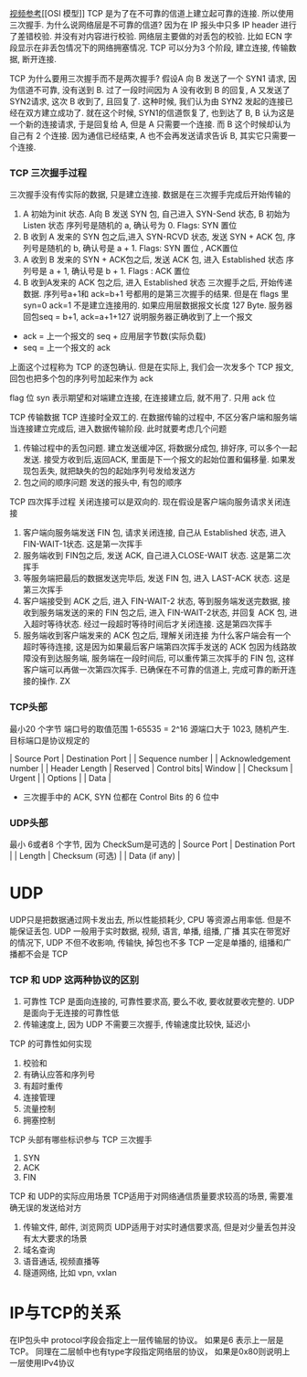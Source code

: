 [视频参考](https://www.youtube.com/watch?v=Iuvjwrm_O5g)[[OSI 模型]]
TCP 是为了在不可靠的信道上建立起可靠的连接. 所以使用三次握手. 
为什么说网络层是不可靠的信道? 因为在 IP 报头中只多 IP header 进行了差错校验. 并没有对内容进行校验. 网络层主要做的对丢包的校验. 比如 ECN 字段显示在非丢包情况下的网络拥塞情况. 
TCP 可以分为3 个阶段, 建立连接, 传输数据, 断开连接. 

TCP 为什么要用三次握手而不是两次握手?
假设A 向 B 发送了一个 SYN1 请求, 因为信道不可靠, 没有送到 B. 过了一段时间因为 A 没有收到 B 的回复, A 又发送了 SYN2请求, 这次 B 收到了, 且回复了. 这种时候, 我们认为由 SYN2 发起的连接已经在双方建立成功了. 就在这个时候, SYN1的信道恢复了, 也到达了 B, B 认为这是一个新的连接请求, 于是回复给 A, 但是 A 只需要一个连接. 而 B 这个时候却认为自己有 2 个连接. 因为通信已经结束, A 也不会再发送请求告诉 B, 其实它只需要一个连接. 

### TCP 三次握手过程
三次握手没有传实际的数据, 只是建立连接. 数据是在三次握手完成后开始传输的
1. A 初始为init 状态. A向 B 发送 SYN 包, 自己进入 SYN-Send 状态, B 初始为 Listen 状态
	 序列号是随机的 a, 确认号为 0.  Flags: SYN 置位
2. B 收到 A 发来的 SYN 包之后,进入 SYN-RCVD 状态, 发送 SYN + ACK 包, 
	序列号是随机的 b, 确认号是 a + 1. Flags: SYN 置位 , ACK置位
3. A 收到 B 发来的 SYN + ACK包之后, 发送 ACK 包, 进入 Established 状态
	序列号是 a + 1, 确认号是 b + 1. Flags : ACK 置位
4. B 收到A发来的 ACK 包之后, 进入 Established 状态
三次握手之后, 开始传递数据. 序列号a+1和 ack=b+1 号都用的是第三次握手的结果. 但是在 flags 里 syn=0 ack=1 不是建立连接用的. 如果应用层数据报文长度 127 Byte. 服务器回包seq = b+1, ack=a+1+127
说明服务器正确收到了上一个报文

* ack = 上一个报文的 seq + 应用层字节数(实际负载)
* seq = 上一个报文的 ack

上面这个过程称为 TCP 的逐包确认. 但是在实际上, 我们会一次发多个 TCP 报文, 回包也把多个包的序列号加起来作为 ack

flag 位 syn 表示期望和对端建立连接, 在连接建立后, 就不用了. 只用 ack 位

TCP 传输数据
TCP 连接时全双工的. 在数据传输的过程中, 不区分客户端和服务端
当连接建立完成后, 进入数据传输阶段. 此时就要考虑几个问题
1. 传输过程中的丢包问题. 
	建立发送缓冲区, 将数据分成包, 排好序, 可以多个一起发送. 接受方收到后,返回ACK, 里面是下一个报文的起始位置和偏移量. 如果发现包丢失, 就把缺失的包的起始序列号发给发送方
2. 包之间的顺序问题
	发送的报头中, 有包的顺序

TCP 四次挥手过程
关闭连接可以是双向的. 现在假设是客户端向服务请求关闭连接
1. 客户端向服务端发送 FIN 包, 请求关闭连接, 自己从 Established 状态, 进入 FIN-WAIT-1状态.  这是第一次挥手
2. 服务端收到 FIN包之后, 发送 ACK, 自己进入CLOSE-WAIT 状态. 这是第二次挥手
3. 等服务端把最后的数据发送完毕后, 发送 FIN 包, 进入 LAST-ACK 状态. 这是第三次挥手
4. 客户端接受到 ACK 之后, 进入 FIN-WAIT-2 状态, 等到服务端发送完数据, 接收到服务端发送的来的 FIN 包之后, 进入 FIN-WAIT-2状态, 并回复 ACK 包, 进入超时等待状态. 经过一段超时等待时间后才关闭连接. 这是第四次挥手
5. 服务端收到客户端发来的 ACK 包之后, 理解关闭连接
为什么客户端会有一个超时等待连接, 这是因为如果最后客户端第四次挥手发送的 ACK 包因为线路故障没有到达服务端, 服务端在一段时间后, 可以重传第三次挥手的 FIN 包, 这样客户端可以再做一次第四次挥手. 已确保在不可靠的信道上, 完成可靠的断开连接的操作. ZX

### TCP头部
最小20 个字节
端口号的取值范围 1-65535 = 2^16
源端口大于 1023, 随机产生. 目标端口是协议规定的

|          Source Port       |        Destination Port            |
|                                 Sequence number                      |
|                            Acknowledgement number             |
| Header Length  |  Reserved | Control bits| Window |
|           Checksum         |             Urgent                        |
|                                        Options                                  |
|                                      Data                                          |
* 三次握手中的 ACK, SYN 位都在 Control Bits 的 6 位中

### UDP头部
最小 6或者8 个字节, 因为 CheckSum是可选的
|          Source Port       |        Destination Port           |
|          Length                |            Checksum (可选)     |
|                              Data   (if any)                                 |

# UDP
UDP只是把数据通过网卡发出去, 所以性能损耗少, CPU 等资源占用率低. 但是不能保证丢包. 
UDP 一般用于实时数据, 视频, 语言,  单播, 组播, 广播
其实在带宽好的情况下, UDP 不但不收影响, 传输快, 掉包也不多
TCP 一定是单播的, 组播和广播都不会是 TCP


### TCP 和 UDP 这两种协议的区别
1. 可靠性
	TCP 是面向连接的, 可靠性要求高, 要么不收, 要收就要收完整的. UDP 是面向于无连接的可靠性低
2. 传输速度上, 因为 UDP 不需要三次握手, 传输速度比较快, 延迟小

TCP 的可靠性如何实现
1. 校验和
2. 有确认应答和序列号
3. 有超时重传
4. 连接管理
5. 流量控制
6. 拥塞控制

TCP 头部有哪些标识参与 TCP 三次握手
1. SYN
2. ACK
3. FIN

TCP 和 UDP的实际应用场景
TCP适用于对网络通信质量要求较高的场景, 需要准确无误的发送给对方
1. 传输文件, 邮件, 浏览网页
UDP适用于对实时通信要求高, 但是对少量丢包并没有太大要求的场景
1. 域名查询
2. 语音通话, 视频直播等
3. 隧道网络, 比如 vpn, vxlan


# IP与TCP的关系
在IP包头中 protocol字段会指定上一层传输层的协议。 如果是6 表示上一层是TCP。
同理在二层帧中也有type字段指定网络层的协议， 如果是0x80则说明上一层使用IPv4协议